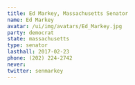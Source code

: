 ```yaml
---
title: Ed Markey, Massachusetts Senator
name: Ed Markey
avatar: /ui/img/avatars/Ed_Markey.jpg
party: democrat
state: massachusetts
type: senator
lasthall: 2017-02-23
phone: (202) 224-2742
never: 
twitter: senmarkey
---
```


